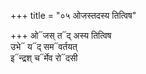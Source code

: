 +++
title = "०५ ओजस्तदस्य तित्विष"

+++
ओ᳓जस् त᳓द् अस्य तित्विष  
उभे᳓ य᳓द् सम᳓वर्तयत्  
इ᳓न्द्रश् च᳓र्मेव रो᳓दसी